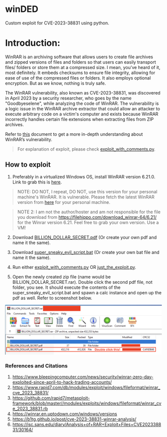 # winDED

Custom exploit for CVE-2023-38831 using python.

# Introduction:
WinRAR is an archiving software that allows users to create file archives and zipped versions of files and folders so that users can easily transport files/ folders or store them at a compressed size. I mean, you’ve heard of it, most definitely. It embeds checksums to ensure file integrity, allowing for ease of use of the compressed files or folders. It also employs optional encryption. But as we know, nothing is truly safe.

The WinRAR vulnerability, also known as CVE-2023-38831, was discovered in April 2023 by a security researcher, who goes by the name "Goodbyeselene", while analyzing the code of WinRAR. The vulnerability is a logic issue in the WinRAR archive extractor that could allow an attacker to execute arbitrary code on a victim's computer and exists because WinRAR incorrectly handles certain file extensions when extracting files from ZIP archives.

Refer to [this](https://nvd.nist.gov/vuln/detail/CVE-2023-38831) document to get a more in-depth understanding about WinRAR’s vulnerability.

> For explanation of exploit, please check [exploit_with_comments.py](https://github.com/r1yaz/winDED/blob/main/exploit_with_comments.py).

## How to exploit
1. Preferably in a virtualized Windows OS, install WinRAR version 6.21.0. Link to grab this is [here](https://filehippo.com/download_winrar-64/6.21/).
>NOTE: DO NOT, I repeat, DO NOT, use this version for your personal machine's WinRAR. It is vulnerable. Please fetch the latest WinRAR version from [here](https://www.win-rar.com/start.html?&L=0) for your personal machine.

>NOTE 2: I am not the author/hoster and am not responsible for the file you download from https://filehippo.com/download_winrar-64/6.21/ for the Winrar version 6.21. Feel free to grab your own version. Use a VM!

2. Download [BILLION_DOLLAR_SECRET.pdf](https://github.com/r1yaz/winDED/blob/main/BILLION_DOLLAR_SECRET.pdf) (Or create your own pdf and name it the same).

3. Download [super_sneaky_evil_script.bat](https://github.com/r1yaz/winDED/blob/main/super_sneaky_evil_script.bat) (Or create your own bat file and name it the same).

4. Run either [exploit_with_comments.py](https://github.com/r1yaz/winDED/blob/main/exploit_with_comments.py) OR [just_the_exploit.py](https://github.com/r1yaz/winDED/blob/main/just_the_exploit.py).

5. Open the newly created zip file (name would be BILLION_DOLLAR_SECRET.rar). Double click the second pdf file, not folder, you see. It should execute the contents of the super_sneaky_evil_script.bat and spawn a calc instance and open up the pdf as well. Refer to screenshot below.

![Image showing which pdf file to click](https://raw.githubusercontent.com/r1yaz/winDED/main/step5.png)

### References and Citations
1. https://www.bleepingcomputer.com/news/security/winrar-zero-day-exploited-since-april-to-hack-trading-accounts/
2. https://www.rapid7.com/db/modules/exploit/windows/fileformat/winrar_cve_2023_38831/
3. https://github.com/rapid7/metasploit-framework/blob/master//modules/exploits/windows/fileformat/winrar_cve_2023_38831.rb
5. https://winrar.en.uptodown.com/windows/versions
6. https://b1tg.github.io/post/cve-2023-38831-winrar-analysis/
7. https://isc.sans.edu/diary/Analysis+of+RAR+Exploit+Files+CVE202338831/30164/
